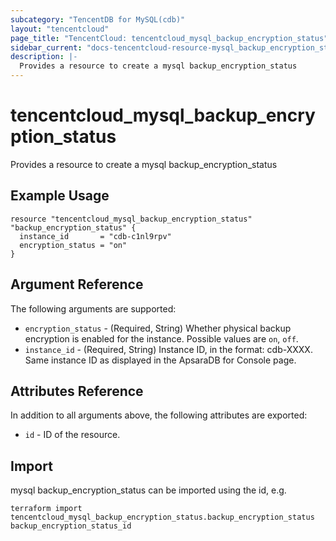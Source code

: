 ```yaml
---
subcategory: "TencentDB for MySQL(cdb)"
layout: "tencentcloud"
page_title: "TencentCloud: tencentcloud_mysql_backup_encryption_status"
sidebar_current: "docs-tencentcloud-resource-mysql_backup_encryption_status"
description: |-
  Provides a resource to create a mysql backup_encryption_status
---
```


# tencentcloud_mysql_backup_encryption_status

Provides a resource to create a mysql backup_encryption_status

## Example Usage

```hcl
resource "tencentcloud_mysql_backup_encryption_status" "backup_encryption_status" {
  instance_id       = "cdb-c1nl9rpv"
  encryption_status = "on"
}
```

## Argument Reference

The following arguments are supported:

* `encryption_status` - (Required, String) Whether physical backup encryption is enabled for the instance. Possible values are `on`, `off`.
* `instance_id` - (Required, String) Instance ID, in the format: cdb-XXXX. Same instance ID as displayed in the ApsaraDB for Console page.

## Attributes Reference

In addition to all arguments above, the following attributes are exported:

* `id` - ID of the resource.



## Import

mysql backup_encryption_status can be imported using the id, e.g.

```
terraform import tencentcloud_mysql_backup_encryption_status.backup_encryption_status backup_encryption_status_id
```

